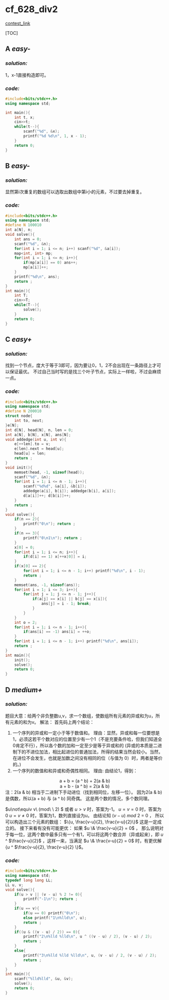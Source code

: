 # cf_628_div2

[contest_link](http://codeforces.com/contest/1325)

[TOC]

## A *easy-*

### *solution:*

1，x-1直接构造即可。

### *code:*

```cpp
#include<bits/stdc++.h>
using namespace std;

int main(){
    int t, x;
    cin>>t;
    while(t--){
        scanf("%d", &x);
        printf("%d %d\n", 1, x - 1);
    }
    return 0;
}
```

## B *easy-*

### *solution:*

显然第i次重复的数组可以选取出数组中第i小的元素，不过要去掉重复。

### *code:*

```cpp
#include<bits/stdc++.h>
using namespace std;
#define N 100010
int a[N], n;
void solve(){
    int ans = 0;
    scanf("%d", &n);
    for(int i = 1; i <= n; i++) scanf("%d", &a[i]);
    map<int, int> mp;
    for(int i = 1; i <= n; i++){
        if(mp[a[i]] == 0) ans++;
        mp[a[i]]++;
    }
    printf("%d\n", ans);
    return ;
}
int main(){
    int T;
    cin>>T;
    while(T--){
        solve();
    }
    return 0;
}
```

## C *easy+*

### *solution:*

找到一个节点，度大于等于3即可，因为要让0，1，2不会出现在一条路径上才可以保证最优。
不过自己当时写的是找三个叶子节点，实际上一样啦，不过会麻烦一点。

### *code:*

```cpp
#include<bits/stdc++.h>
using namespace std;
#define N 200010
struct node{
    int to, next;
}e[N];
int d[N], head[N], n, len = 0;
int a[N], b[N], x[N], ans[N];
void addedge(int u, int v){
    e[++len].to = v;
    e[len].next = head[u];
    head[u] = len;
    return ;
}
void init(){
    memset(head, -1, sizeof(head));
    scanf("%d", &n);
    for(int i = 1; i <= n - 1; i++){
        scanf("%d%d", &a[i], &b[i]);
        addedge(a[i], b[i]); addedge(b[i], a[i]);
        d[a[i]]++; d[b[i]]++;
    }
    return ;
}
void solve(){
    if(n == 2){
        printf("0\n"); return ;
    }
    if(n == 3){
        printf("0\n1\n"); return ;
    }
    x[0] = 0;
    for(int i = 1; i <= n; i++){
        if(d[i] == 1) x[++x[0]] = i;
    }
    if(x[0] == 2){
        for(int i = 1; i <= n - 1; i++) printf("%d\n", i - 1);
        return ;
    }
    memset(ans, -1, sizeof(ans));
    for(int i = 1; i <= 3; i++){
        for(int j = 1; j <= n - 1; j++){
            if(a[j] == x[i] || b[j] == x[i]){
                ans[j] = i - 1; break;
            }
        }
    }
    int o = 2;
    for(int i = 1; i <= n - 1; i++){
        if(ans[i] == -1) ans[i] = ++o;
    }
    for(int i = 1; i <= n - 1; i++) printf("%d\n", ans[i]);
    return ;
}
int main(){
    init();
    solve();
    return 0;
}
```

## D *medium+*

### *solution:*

题目大意：给两个非负整数u,v，求一个数组，使数组所有元素的异或和为u，所有元素的和为v。
解法：
首先码上两个结论：
1. 一个序列的异或和一定小于等于数值和。
理由：显然，异或和每一位要想是1，必须这若干个数对应的位置至少有一个1（不是充要条件哈，但我们知道全0肯定不行），所以各个数的加和一定至少是等于异或和的
(异或的本质是二进制下的不进位加法，相比起进位的普通加法，所得的结果当然会较小。当然，在进位不会发生，也就是加数之间没有相同的位（与值为 0）时，两者是等价的。)
2. 一个序列的数值和和异或和奇偶性相同。
理由:
由结论1，得到：

<center> a + b = (a ^ b) + 2(a & b)   </center> 
<center> a + b - (a ^ b) = 2(a & b)   </center> 
注：2(a & b) 相当于二进制下手动进位（找到相同位，左移一位）。
因为2(a & b) 是偶数，所以(a + b) 与 (a ^ b) 同奇偶。
这是两个数的情况，多个数同理。

$u\not\equiv v\  (mod\ \ 2) $ 或者 $u > v$ 时，答案为-1。
$u = v = 0$ 时，答案为0
$u = v \not=0$ 时，答案为1，数列直接设为$u$。
由结论知 $(v - u)\ mod\ 2\ =\ 0$ ， 所以可以构造出三个元素的数组：
$\{u, \frac{v-u}{2}, \frac{v-u}{2}\}$
这是一定成立的。
接下来看有没有可能更优：
如果 $u \& \frac{v-u}{2} = 0$ ， 那么说明对于每一位，这两个数中最多只有一个有1，可以将这两个数合并（异或起来），即 $u$ ^ $\frac{v-u}{2}$ ，这样一来，当满足 $u \& \frac{v-u}{2} = 0$ 时，有更优解 $\{u$ ^ $\frac{v-u}{2}, \frac{v-u}{2} \}$。


### *code:*

```cpp
#include<bits/stdc++.h>
using namespace std;
typedef long long LL;
LL u, v;
void solve(){
    if(u > v || (v - u) % 2 != 0){
        printf("-1\n"); return ;
    }
    if(u == v){
        if(u == 0) printf("0\n");
        else printf("1\n%lld\n", u);
        return ;
    }
    if((u & ((v - u) / 2)) == 0){
        printf("2\n%lld %lld\n", u ^ ((v - u) / 2), (v - u) / 2);
        return ;
    }
    else{
        printf("3\n%lld %lld %lld\n", u, (v - u) / 2, (v - u) / 2);
        return ;
    }
}
int main(){    
    scanf("%lld%lld", &u, &v);
    solve();
    return 0;
}
```
